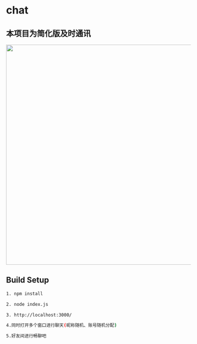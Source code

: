 # chat

## 本项目为简化版及时通讯

<img width="600" src="https://github.com/xiaowang1314/asset/chat/img/chat1.png">

## Build Setup

```bash
1. npm install

2. node index.js

3. http://localhost:3000/

4.同时打开多个窗口进行聊天(昵称随机、账号随机分配)

5.好友间进行畅聊吧

```